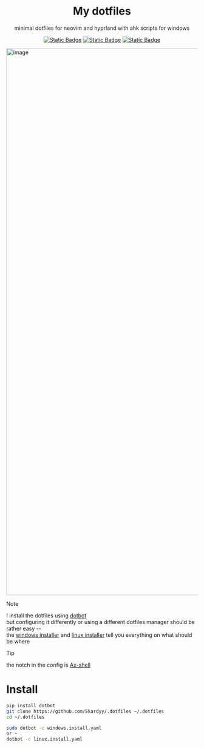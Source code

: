 <div align=center>
  
  # My dotfiles

  minimal dotfiles for neovim and hyprland with ahk scripts for windows  
  
  [![Static Badge](https://img.shields.io/badge/Hyprland-1C1F2E?style=for-the-badge&logo=hyprland)](./hypr)
  [![Static Badge](https://img.shields.io/badge/Neovim-1C1F2E?style=for-the-badge&logo=neovim)](./editors/nvim)
  [![Static Badge](https://img.shields.io/badge/Makurai%20Theme-1C1F2E?style=for-the-badge&logo=codefactor)](https://github.com/Skardyy/makurai-theme)

</div>
    
<img width="2560" height="1440" alt="image" src="https://github.com/user-attachments/assets/336571fd-6cc2-4523-a6c2-b8dafceea827" />

> [!Note]
> 
> I install the dotfiles using [dotbot](https://github.com/anishathalye/dotbot)  
> but configuring it differently or using a different dotfiles manager should be rather easy --  
> the [windows installer](./windows.install.yaml) and [linux installer](./linux.install.yaml) tell you everything on what should be where

> [!Tip]
>
> the notch in the config is [Ax-shell](https://github.com/Axenide/Ax-Shell)

# Install  
```sh
pip install dotbot
git clone https://github.com/Skardyy/.dotfiles ~/.dotfiles
cd ~/.dotfiles

sudo dotbot -c windows.install.yaml
or ~
dotbot -c linux.install.yaml
```  
